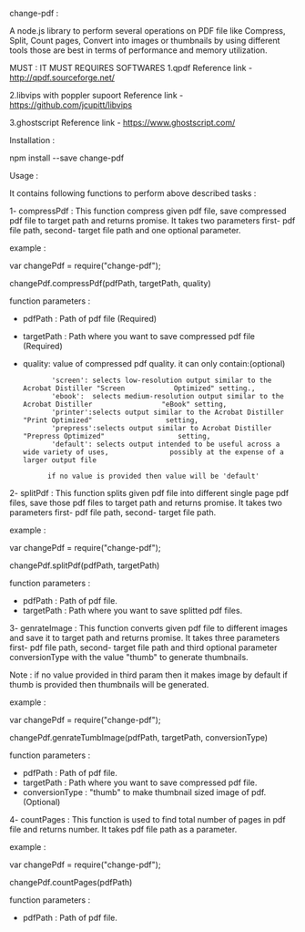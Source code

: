 change-pdf :

A node.js library to perform several operations on PDF file like Compress, Split, Count pages, Convert into images or thumbnails by using different tools those are best in terms of performance and memory utilization. 

MUST : IT MUST REQUIRES SOFTWARES 
1.qpdf 
    Reference link - http://qpdf.sourceforge.net/

2.libvips with poppler supoort
    Reference link - https://github.com/jcupitt/libvips

3.ghostscript
    Reference link - https://www.ghostscript.com/


Installation :

npm install --save change-pdf


Usage :

It contains following functions to perform above described tasks : 

1-  compressPdf : This function compress given pdf file, save compressed pdf file to target path and returns promise. It takes two parameters first- pdf file path, second- target file path and one optional parameter.

example :

var changePdf = require("change-pdf");

changePdf.compressPdf(pdfPath, targetPath, quality)

function parameters :

* pdfPath : Path of pdf file (Required)
* targetPath : Path where you want to save compressed pdf file (Required)
* quality: value of compressed pdf quality. it can only contain:(optional)
            
             'screen': selects low-resolution output similar to the Acrobat Distiller "Screen            Optimized" setting.,
             'ebook':  selects medium-resolution output similar to the Acrobat Distiller                 "eBook" setting,
             'printer':selects output similar to the Acrobat Distiller "Print Optimized"                  setting,
             'prepress':selects output similar to Acrobat Distiller "Prepress Optimized"                  setting,
             'default': selects output intended to be useful across a wide variety of uses,               possibly at the expense of a larger output file
             
            if no value is provided then value will be 'default'

2-  splitPdf : This function splits given pdf file into different single page pdf files, save those pdf files to target path and returns promise. It takes two parameters first- pdf file path, second- target file path. 

example :

var changePdf = require("change-pdf");

changePdf.splitPdf(pdfPath, targetPath)

function parameters :

* pdfPath : Path of pdf file.
* targetPath : Path where you want to save splitted pdf files.

3-  genrateImage : This function converts given pdf file to different images and save it to target path and returns promise. It takes three parameters first- pdf file path, second- target file path and third optional parameter conversionType with the value "thumb" to generate thumbnails.

Note : if no value provided in third param then it makes image by default if thumb is provided then thumbnails will be generated.

example :

var changePdf = require("change-pdf");

changePdf.genrateTumbImage(pdfPath, targetPath, conversionType)

function parameters :

* pdfPath : Path of pdf file.
* targetPath : Path where you want to save compressed pdf file.
* conversionType : "thumb" to make thumbnail sized image of pdf.(Optional)

4-  countPages : This function is used to find total number of pages in pdf file and returns number. It takes pdf file path as a parameter. 

example :

var changePdf = require("change-pdf");

changePdf.countPages(pdfPath)

function parameters :

* pdfPath : Path of pdf file.